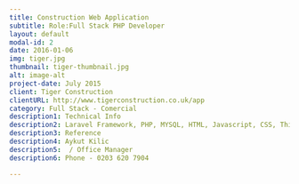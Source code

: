 ```yaml
---
title: Construction Web Application
subtitle: Role:Full Stack PHP Developer
layout: default
modal-id: 2
date: 2016-01-06
img: tiger.jpg
thumbnail: tiger-thumbnail.jpg
alt: image-alt
project-date: July 2015
client: Tiger Construction
clientURL: http://www.tigerconstruction.co.uk/app
category: Full Stack - Comercial
description1: Technical Info
description2: Laravel Framework, PHP, MYSQL, HTML, Javascript, CSS, Third Party Libraries(Bootstrap, Datatable JQuery, Form Validation), Git, SSH,
description3: Reference
description4: Aykut Kilic
description5:  / Office Manager
description6: Phone - 0203 620 7904

---
```

